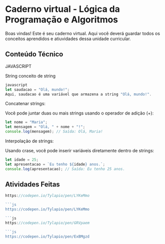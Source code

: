 # Caderno virtual - Lógica da Programação e Algoritmos
Boas vindas! Este é seu caderno virtual. Aqui você deverá guardar todos os conceitos aprendidos e atiuvidades dessa unidade curricular. 


## Conteúdo Técnico

JAVASCRIPT

String
conceito de string

```js
javascript
let saudacao = "Olá, mundo!";
Aqui, saudacao é uma variável que armazena a string "Olá, mundo!".
````
Concatenar strings:

Você pode juntar duas ou mais strings usando o operador de adição (+):

```js
let nome = "Maria";
let mensagem = "Olá, " + nome + "!";
console.log(mensagem); // Saída: Olá, Maria!
```
Interpolação de strings:

Usando crase, você pode inserir variáveis diretamente dentro de strings:
```js
let idade = 25;
let apresentacao = `Eu tenho ${idade} anos.`;
console.log(apresentacao); // Saída: Eu tenho 25 anos.
```

## Atividades Feitas
```js
https://codepen.io/Tylapio/pen/LYKeMmo

```js
https://codepen.io/Tylapio/pen/LYKeMmo

```js
https://codepen.io/Tylapio/pen/GRVpaem

```js 
https://codepen.io/Tylapio/pen/ExBMgzd




